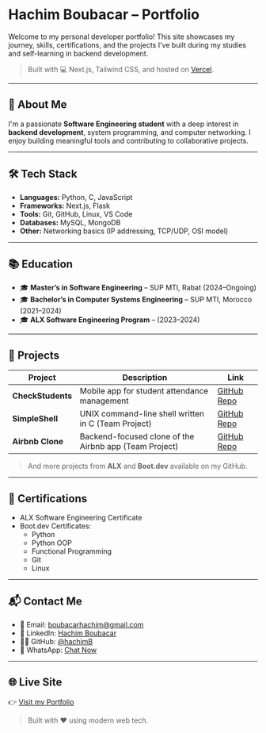 #   Hachim Boubacar – Portfolio

Welcome to my personal developer portfolio! This site showcases my journey, skills, certifications, and the projects I've built during my studies and self-learning in backend development.

> Built with 💻 Next.js, Tailwind CSS, and hosted on [Vercel](https://vercel.com).

---

## 📌 About Me

I'm a passionate **Software Engineering student** with a deep interest in **backend development**, system programming, and computer networking. I enjoy building meaningful tools and contributing to collaborative projects.

---

## 🛠️ Tech Stack

- **Languages:** Python, C, JavaScript
- **Frameworks:** Next.js, Flask
- **Tools:** Git, GitHub, Linux, VS Code
- **Databases:** MySQL, MongoDB
- **Other:** Networking basics (IP addressing, TCP/UDP, OSI model)

---

## 📚 Education

- 🎓 **Master’s in Software Engineering** – SUP MTI, Rabat (2024–Ongoing)  
- 🎓 **Bachelor’s in Computer Systems Engineering** – SUP MTI, Morocco (2021–2024)  
- 🎓 **ALX Software Engineering Program** – (2023–2024)

---

## 💼 Projects

| Project         | Description | Link |
|----------------|-------------|------|
| **CheckStudents** | Mobile app for student attendance management | [GitHub Repo](https://github.com/hachimB/checkStudents) |
| **SimpleShell** | UNIX command-line shell written in C (Team Project) | [GitHub Repo](https://github.com/hachimB/simple_shell) |
| **Airbnb Clone** | Backend-focused clone of the Airbnb app (Team Project) | [GitHub Repo](https://github.com/hachimB/airbnb_clone) |

> And more projects from **ALX** and **Boot.dev** available on my GitHub.

---

## 📜 Certifications

- ALX Software Engineering Certificate  
- Boot.dev Certificates:
  - Python
  - Python OOP
  - Functional Programming
  - Git
  - Linux

---

## 📬 Contact Me

- 📧 Email: [boubacarhachim@gmail.com](mailto:boubacarhachim@gmail.com)  
- 💼 LinkedIn: [Hachim Boubacar](https://www.linkedin.com/in/hachim-boubacar-475831254/)  
- 🧑‍💻 GitHub: [@hachimB](https://github.com/hachimB)  
- 📱 WhatsApp: [Chat Now](https://wa.me/22790972882)

---

## 🌐 Live Site

👉 [Visit my Portfolio](https://portfolio-hachim.vercel.app/)


> Built with ❤️ using modern web tech.
